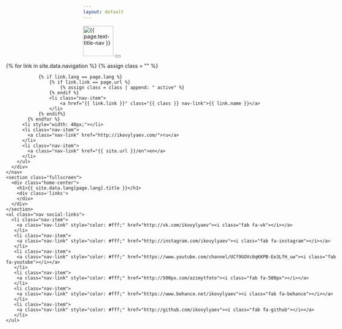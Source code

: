 ```yaml
---
layout: default
---
```

<main class="home">
	<nav class="navbar navbar-expand-lg navbar-dark">
	  <a class="navbar-brand" href="{{ site.url }}"><img src="{{ site.url }}/img/digital_light.svg" alt="{{ page.text-title-nav }}" style="height: 80px;"></a>
	  <button class="navbar-toggler" type="button" data-toggle="collapse" data-target="#navbarSupportedContent" aria-controls="navbarSupportedContent" aria-expanded="false" aria-label="Toggle navigation">
	    <span class="navbar-toggler-icon"></span>
	  </button>
		<div class="collapse navbar-expand navbar-collapse" id="navbarSupportedContent">
	    <ul class="navbar-nav mr-auto navBox" style="position: fixed; right: 40px">
	      {% for link in site.data.navigation %}
				{% assign class = "" %}
				
				{% if link.lang == page.lang %}
					{% if link.link == page.url %}
						{% assign class = class | append: " active" %}
					{% endif %}
					<li class="nav-item">
						<a href="{{ link.link }}" class="{{ class }} nav-link">{{ link.name }}</a>
					</li>
				{% endif%}
			{% endfor %}
	      <li style="width: 40px;"></li>
	      <li class="nav-item">
	        <a class="nav-link" href="http://ikovylyaev.com/">ru</a>
	      </li>
	      <li class="nav-item">
	        <a class="nav-link" href="{{ site.url }}/en">en</a>
	      </li>
	    </ul>
	  </div>
	</nav>
	<section class="fullscreen">
	  <div class="home-center">
		<h1>{{ site.data.lang[page.lang].title }}</h1>
		<div class='links'>
		</div>
	  </div>
	</section>
	<ul class="nav social-links">
	  <li class="nav-item">
	    <a class="nav-link" style="color: #fff;" href="http://vk.com/ikovylyaev"><i class="fab fa-vk"></i></a>
	   </li>
	   <li class="nav-item">
	    <a class="nav-link" style="color: #fff;" href="http://instagram.com/ikovylyaev"><i class="fab fa-instagram"></i></a>
	   </li>
	   <li class="nav-item">
	    <a class="nav-link" style="color: #fff;" href="https://www.youtube.com/channel/UCf9GOVc0qKKPB-Ee3LfH_uw"><i class="fab fa-youtube"></i></a>
	   </li>
	   <li class="nav-item">
	    <a class="nav-link" style="color: #fff;" href="http://500px.com/azimytfoto"><i class="fab fa-500px"></i></a>
	   </li>
	   <li class="nav-item">
	    <a class="nav-link" style="color: #fff;" href="https://www.behance.net/ikovylyaev"><i class="fab fa-behance"></i></a>
	   </li>
	   <li class="nav-item">
	    <a class="nav-link" style="color: #fff;" href="http://github.com/ikovylyaev"><i class="fab fa-github"></i></a>
	   </li>
	</ul>
</main>

